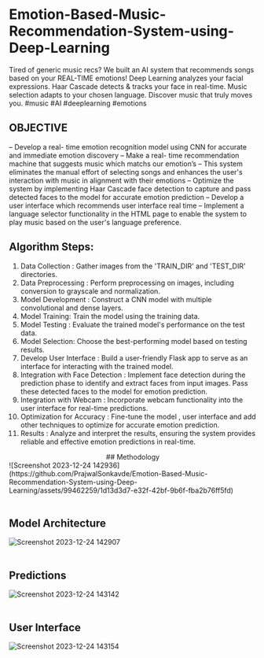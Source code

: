 # Emotion-Based-Music-Recommendation-System-using-Deep-Learning
Tired of generic music recs? We built an AI system that recommends songs based on your REAL-TIME emotions!  Deep Learning analyzes your facial expressions. Haar Cascade detects &amp; tracks your face in real-time. Music selection adapts to your chosen language. Discover music that truly moves you.  #music #AI #deeplearning #emotions

## OBJECTIVE
–	Develop a real- time emotion recognition model using CNN for accurate and immediate emotion discovery
–	Make a real- time recommendation machine that suggests music which matchs our emotion’s
–	This system eliminates the manual effort of selecting songs and enhances the user's interaction with music in alignment with their emotions
–	Optimize the system by implementing Haar Cascade face detection to capture and pass detected faces to the model for accurate emotion prediction
–	Develop a user interface which recommends user interface real time 
–	Implement a language selector functionality in the HTML page to enable the system to play music based on the user's language preference.

## Algorithm Steps:
1.	Data Collection : Gather images from the 'TRAIN_DIR' and 'TEST_DIR' directories.
2.	Data Preprocessing : Perform preprocessing on images, including conversion to grayscale and normalization.
3.	Model Development : Construct a CNN model with multiple convolutional and dense layers.
4.	Model Training: Train the model using the training data.
5.	Model Testing : Evaluate the trained model's performance on the test data.
6.	Model Selection: Choose the best-performing model based on testing results.
7.	Develop User Interface : Build a user-friendly Flask app to serve as an interface for interacting with the trained model.
8.	Integration with Face Detection : Implement face detection during the prediction phase to identify and extract faces from input images. Pass these detected faces to the model for emotion prediction.
9.	Integration with Webcam : Incorporate webcam functionality into the user interface for real-time predictions.
10.	Optimization for Accuracy : Fine-tune the model , user interface and add other techniques to optimize for accurate emotion prediction.
11.	Results : Analyze and interpret the results, ensuring the system provides reliable and effective emotion predictions in real-time.

<center> ## Methodology </center>
![Screenshot 2023-12-24 142936](https://github.com/PrajwalSonkavde/Emotion-Based-Music-Recommendation-System-using-Deep-Learning/assets/99462259/1d13d3d7-e32f-42bf-9b6f-fba2b76ff5fd)
<br>
<br>



## Model Architecture
![Screenshot 2023-12-24 142907](https://github.com/PrajwalSonkavde/Emotion-Based-Music-Recommendation-System-using-Deep-Learning/assets/99462259/f78c4785-e297-4d33-9cff-68c0b891068e)
<br>
<br>



## Predictions
![Screenshot 2023-12-24 143142](https://github.com/PrajwalSonkavde/Emotion-Based-Music-Recommendation-System-using-Deep-Learning/assets/99462259/a05f7d09-7469-4b29-9f34-bc2975abaa97)
<br>
<br>




## User Interface
![Screenshot 2023-12-24 143154](https://github.com/PrajwalSonkavde/Emotion-Based-Music-Recommendation-System-using-Deep-Learning/assets/99462259/ba90ecc5-9c6b-4cd3-ae6e-7092831f4ab7)




